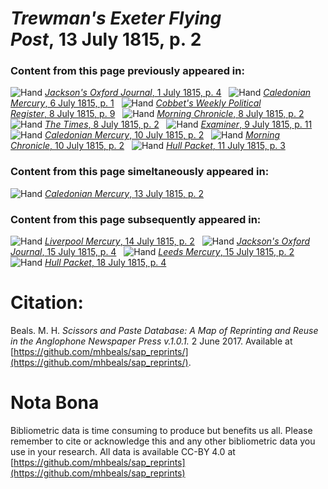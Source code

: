 # *Trewman's Exeter Flying Post*, 13 July 1815, p. 2  
  
### Content from this page previously appeared in:  
![Hand](http://scissorsandpaste.net/wp-content/uploads/2017/06/smallhandpointer.png) [*Jackson's Oxford Journal*, 1 July 1815, p. 4](https://mhbeals.github.io/sap_html/Jackson's-Oxford-Journal/Jackson's-Oxford-Journal-1-July-1815-p-4)  
![Hand](http://scissorsandpaste.net/wp-content/uploads/2017/06/smallhandpointer.png) [*Caledonian Mercury*, 6 July 1815, p. 1](https://mhbeals.github.io/sap_html/Caledonian-Mercury/Caledonian-Mercury-6-July-1815-p-1)  
![Hand](http://scissorsandpaste.net/wp-content/uploads/2017/06/smallhandpointer.png) [*Cobbet's Weekly Political Register*, 8 July 1815, p. 9](https://mhbeals.github.io/sap_html/Cobbet's-Weekly-Political-Register/Cobbet's-Weekly-Political-Register-8-July-1815-p-9)  
![Hand](http://scissorsandpaste.net/wp-content/uploads/2017/06/smallhandpointer.png) [*Morning Chronicle*, 8 July 1815, p. 2](https://mhbeals.github.io/sap_html/Morning-Chronicle/Morning-Chronicle-8-July-1815-p-2)  
![Hand](http://scissorsandpaste.net/wp-content/uploads/2017/06/smallhandpointer.png) [*The Times*, 8 July 1815, p. 2](https://mhbeals.github.io/sap_html/The-Times/The-Times-8-July-1815-p-2)  
![Hand](http://scissorsandpaste.net/wp-content/uploads/2017/06/smallhandpointer.png) [*Examiner*, 9 July 1815, p. 11](https://mhbeals.github.io/sap_html/Examiner/Examiner-9-July-1815-p-11)  
![Hand](http://scissorsandpaste.net/wp-content/uploads/2017/06/smallhandpointer.png) [*Caledonian Mercury*, 10 July 1815, p. 2](https://mhbeals.github.io/sap_html/Caledonian-Mercury/Caledonian-Mercury-10-July-1815-p-2)  
![Hand](http://scissorsandpaste.net/wp-content/uploads/2017/06/smallhandpointer.png) [*Morning Chronicle*, 10 July 1815, p. 2](https://mhbeals.github.io/sap_html/Morning-Chronicle/Morning-Chronicle-10-July-1815-p-2)  
![Hand](http://scissorsandpaste.net/wp-content/uploads/2017/06/smallhandpointer.png) [*Hull Packet*, 11 July 1815, p. 3](https://mhbeals.github.io/sap_html/Hull-Packet/Hull-Packet-11-July-1815-p-3)  
  
### Content from this page simeltaneously appeared in:  
![Hand](http://scissorsandpaste.net/wp-content/uploads/2017/06/smallhandpointer.png) [*Caledonian Mercury*, 13 July 1815, p. 2](https://mhbeals.github.io/sap_html/Caledonian-Mercury/Caledonian-Mercury-13-July-1815-p-2)  
  
### Content from this page subsequently appeared in:  
![Hand](http://scissorsandpaste.net/wp-content/uploads/2017/06/smallhandpointer.png) [*Liverpool Mercury*, 14 July 1815, p. 2](https://mhbeals.github.io/sap_html/Liverpool-Mercury/Liverpool-Mercury-14-July-1815-p-2)  
![Hand](http://scissorsandpaste.net/wp-content/uploads/2017/06/smallhandpointer.png) [*Jackson's Oxford Journal*, 15 July 1815, p. 4](https://mhbeals.github.io/sap_html/Jackson's-Oxford-Journal/Jackson's-Oxford-Journal-15-July-1815-p-4)  
![Hand](http://scissorsandpaste.net/wp-content/uploads/2017/06/smallhandpointer.png) [*Leeds Mercury*, 15 July 1815, p. 2](https://mhbeals.github.io/sap_html/Leeds-Mercury/Leeds-Mercury-15-July-1815-p-2)  
![Hand](http://scissorsandpaste.net/wp-content/uploads/2017/06/smallhandpointer.png) [*Hull Packet*, 18 July 1815, p. 4](https://mhbeals.github.io/sap_html/Hull-Packet/Hull-Packet-18-July-1815-p-4)  


# Citation: 

Beals. M. H. *Scissors and Paste Database: A Map of Reprinting and Reuse in the Anglophone Newspaper Press v.1.0.1.* 2 June 2017. Available at [https://github.com/mhbeals/sap_reprints/](https://github.com/mhbeals/sap_reprints/). 

# Nota Bona

Bibliometric data is time consuming to produce but benefits us all. Please remember to cite or acknowledge this and any other bibliometric data you use in your research. All data is available CC-BY 4.0 at [https://github.com/mhbeals/sap_reprints](https://github.com/mhbeals/sap_reprints)